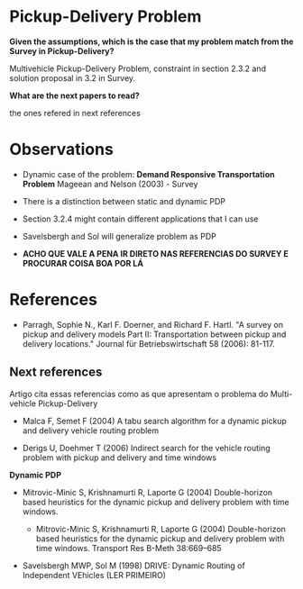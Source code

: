 # Pickup-Delivery Problem

**Given the assumptions, which is the case that my problem match from the Survey in Pickup-Delivery?**

Multivehicle Pickup-Delivery Problem, constraint in section 2.3.2 and solution proposal in 3.2 in Survey.

**What are the next papers to read?**

the ones refered in next references



# Observations

- Dynamic case of the problem: **Demand Responsive Transportation Problem** Mageean and Nelson (2003) - Survey

- There is a distinction between static and dynamic PDP

- Section 3.2.4 might contain different applications that I can use

- Savelsbergh and Sol will generalize problem as PDP

- **ACHO QUE VALE A PENA IR DIRETO NAS REFERENCIAS DO SURVEY E PROCURAR COISA BOA POR LÁ**



# References
- Parragh, Sophie N., Karl F. Doerner, and Richard F. Hartl. "A survey on pickup and delivery models Part II: Transportation between pickup and delivery locations." Journal für Betriebswirtschaft 58 (2006): 81-117.

## Next references
Artigo cita essas referencias como as que apresentam o problema do Multi-vehicle Pickup-Delivery

- Malca F, Semet F (2004) A tabu search algorithm for a dynamic pickup and delivery
vehicle routing problem

- Derigs U, Doehmer T (2006) Indirect search for the vehicle routing problem with pickup
and delivery and time windows

**Dynamic PDP**
- Mitrovic-Minic S, Krishnamurti R, Laporte G (2004) Double-horizon based heuristics
for the dynamic pickup and delivery problem with time windows. 
    - Mitrovic-Minic S, Krishnamurti R, Laporte G (2004) Double-horizon based heuristics for the dynamic pickup and delivery problem with time windows. Transport Res
    B-Meth 38:669–685

- Savelsbergh MWP, Sol M (1998) DRIVE: Dynamic Routing of Independent VEhicles (LER PRIMEIRO)